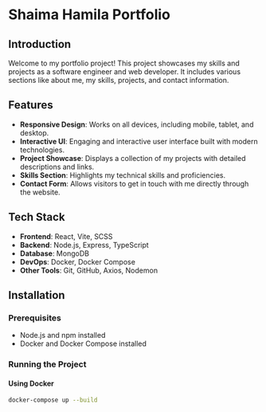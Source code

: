 # Shaima Hamila Portfolio

## Introduction

Welcome to my portfolio project! This project showcases my skills and projects as a software engineer and web developer. It includes various sections like about me, my skills, projects, and contact information.

## Features

- **Responsive Design**: Works on all devices, including mobile, tablet, and desktop.
- **Interactive UI**: Engaging and interactive user interface built with modern technologies.
- **Project Showcase**: Displays a collection of my projects with detailed descriptions and links.
- **Skills Section**: Highlights my technical skills and proficiencies.
- **Contact Form**: Allows visitors to get in touch with me directly through the website.

## Tech Stack

- **Frontend**: React, Vite, SCSS
- **Backend**: Node.js, Express, TypeScript
- **Database**: MongoDB
- **DevOps**: Docker, Docker Compose
- **Other Tools**: Git, GitHub, Axios, Nodemon

## Installation

### Prerequisites

- Node.js and npm installed
- Docker and Docker Compose installed

### Running the Project

#### Using Docker

```bash
docker-compose up --build
```
